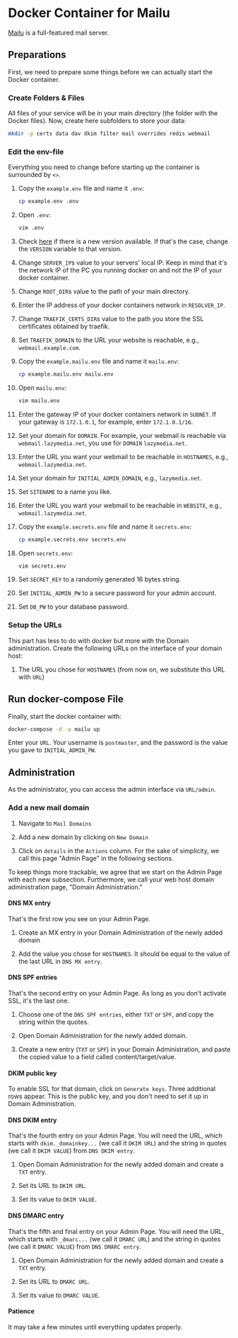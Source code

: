 # Docker Container for Mailu

[Mailu](https://github.com/mailu/mailu) is a full-featured mail server.

## Preparations

First, we need to prepare some things before we can actually start the Docker container.

### Create Folders & Files

All files of your service will be in your main directory (the folder with the Docker files). Now, create here
subfolders to store your data:

``` bash
mkdir -p certs data dav dkim filter mail overrides redis webmail
```

### Edit the env-file

Everything you need to change before starting up the container is surrounded by `<>`.

1. Copy the `example.env` file and name it `.env`:

    ``` bash
    cp example.env .env
    ```

1. Open `.env`:

    ``` bash
    vim .env
    ```

1. Check [here](https://hub.docker.com/r/mailu/nginx/tags) if there is a new version available. If that's the
   case, change the `VERSION` variable to that version.

1. Change `SERVER_IP`s value to your servers' local IP. Keep in mind that it's the network IP of the PC you running
   docker on and not the IP of your docker container.

1. Change `ROOT_DIR`s value to the path of your main directory.

1. Enter the IP address of your docker containers network in `RESOLVER_IP`.

1. Change `TRAEFIK_CERTS_DIR`s value to the path you store the SSL certificates obtained by traefik.

1. Set `TRAEFIK_DOMAIN` to the URL your website is reachable, e.g., `webmail.example.com`.

1. Copy the `example.mailu.env` file and name it `mailu.env`:

    ``` bash
    cp example.mailu.env mailu.env
    ```

1. Open `mailu.env`:

    ``` bash
    vim mailu.env
    ```

1. Enter the gateway IP of your docker containers network in `SUBNET`. If your gateway is `172.1.0.1`, for example,
   enter `172.1.0.1/16`.

1. Set your domain for `DOMAIN`. For example, your webmail is reachable via `webmail.lazymedia.net`, you use for
   `DOMAIN` `lazymedia.net`.

1. Enter the URL you want your webmail to be reachable in `HOSTNAMES`, e.g., `webmail.lazymedia.net`.

1. Set your domain for `INITIAL_ADMIN_DOMAIN`, e.g., `lazymedia.net`.

1. Set `SITENAME` to a name you like.

1. Enter the URL you want your webmail to be reachable in `WEBSITE`, e.g., `webmail.lazymedia.net`.

1. Copy the `example.secrets.env` file and name it `secrets.env`:

    ``` bash
    cp example.secrets.env secrets.env
    ```

1. Open `secrets.env`:

    ``` bash
    vim secrets.env
    ```

1. Set `SECRET_KEY` to a randomly generated 16 bytes string.

1. Set `INITIAL_ADMIN_PW` to a secure password for your admin account.

1. Set `DB_PW` to your database password.

### Setup the URLs

This part has less to do with docker but more with the Domain administration. Create the following URLs on the
interface of your domain host:

1. The URL you chose for `HOSTNAMES` (from now on, we substitute this URL with `URL`)

## Run docker-compose File

Finally, start the docker container with:

``` bash
docker-compose -d -p mailu up
```

Enter your `URL`. Your username is `postmaster`, and the password is the value you gave to `INITIAL_ADMIN_PW`.

## Administration

As the administrator, you can access the admin interface via `URL/admin`.

### Add a new mail domain

1. Navigate to `Mail Domains`

1. Add a new domain by clicking on `New Domain`

1. Click on `details` in the `Actions` column. For the sake of simplicity, we call this page "Admin Page" in the
   following sections.

To keep things more trackable, we agree that we start on the Admin Page with each new subsection. Furthermore, we call
your web host domain administration page, "Domain Administration."

#### DNS MX entry

That's the first row you see on your Admin Page.

1. Create an MX entry in your Domain Administration of the newly added domain

1. Add the value you chose for `HOSTNAMES`. It should be equal to the value of the last URL in `DNS MX entry`.

#### DNS SPF entries

That's the second entry on your Admin Page. As long as you don't activate SSL, it's the last one.

1. Choose one of the `DNS SPF entries`, either `TXT` or `SPF`, and copy the string within the quotes.

1. Open Domain Administration for the newly added domain.

1. Create a new entry (`TXT` or `SPF`) in your Domain Administration, and paste the copied value to a field called
   content/target/value.

#### DKIM public key

To enable SSL for that domain, click on `Generate keys`. Three additional rows appear. This is the public key, and you
don't need to set it up in Domain Administration.

#### DNS DKIM entry

That's the fourth entry on your Admin Page. You will need the URL, which starts with `dkim._domainkey...`
(we call it `DKIM URL`) and the string in quotes (we call it `DKIM VALUE`) from `DNS DKIM entry`.

1. Open Domain Administration for the newly added domain and create a `TXT` entry.

1. Set its URL to `DKIM URL`.

1. Set its value to `DKIM VALUE`.

#### DNS DMARC entry

That's the fifth and final entry on your Admin Page. You will need the URL, which starts with `_dmarc...`
(we call it `DMARC URL`) and the string in quotes (we call it `DMARC VALUE`) from `DNS DMARC entry`.

1. Open Domain Administration for the newly added domain and create a `TXT` entry.

1. Set its URL to `DMARC URL`.

1. Set its value to `DMARC VALUE`.

#### Patience

It may take a few minutes until everything updates properly.
